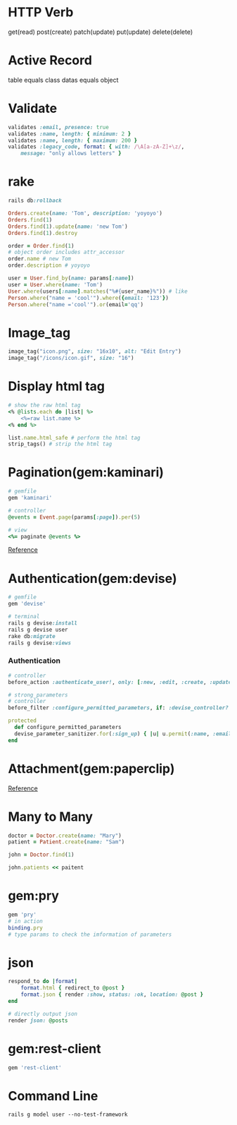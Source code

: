 # HTTP Verb
get(read)
post(create)
patch(update)
put(update)
delete(delete)
# Active Record
table equals class
datas equals object
# Validate
```ruby
validates :email, presence: true
validates :name, length: { minimum: 2 }
validates :name, length: { maximum: 200 }
validates :legacy_code, format: { with: /\A[a-zA-Z]+\z/,
    message: "only allows letters" }
```
# rake
```ruby
rails db:rollback
```
```ruby
Orders.create(name: 'Tom', description: 'yoyoyo')
Orders.find(1)
Orders.find(1).update(name: 'new Tom')
Orders.find(1).destroy

order = Order.find(1)
# object order includes attr_accessor 
order.name # new Tom
order.description # yoyoyo

user = User.find_by(name: params[:name])  
user = User.where(name: 'Tom')
User.where(users[:name].matches("%#{user_name}%")) # like
Person.where("name = 'cool'").where({email: '123'})
Person.where("name ='cool'").or(email='qq')
```
# Image_tag
```ruby
image_tag("icon.png", size: "16x10", alt: "Edit Entry")
image_tag("/icons/icon.gif", size: "16")
```
# Display html tag
```ruby
# show the raw html tag
<% @lists.each do |list| %>
	<%=raw list.name %>
<% end %>
```
```ruby
list.name.html_safe # perform the html tag
strip_tags() # strip the html tag
```
# Pagination(gem:kaminari)
```ruby
# gemfile
gem 'kaminari'
```
```ruby
# controller
@events = Event.page(params[:page]).per(5)
```
```ruby
# view
<%= paginate @events %>
```
[Reference](https://github.com/kaminari/kaminari)
# Authentication(gem:devise)
```ruby
# gemfile
gem 'devise' 
```
```ruby
# terminal
rails g devise:install
rails g devise user
rake db:migrate
rails g devise:views
```
### Authentication
```ruby
# controller
before_action :authenticate_user!, only: [:new, :edit, :create, :update, :destroy] 
```
```ruby
# strong_parameters
# controller
before_filter :configure_permitted_parameters, if: :devise_controller?

protected
  def configure_permitted_parameters
  devise_parameter_sanitizer.for(:sign_up) { |u| u.permit(:name, :email, :password,:password_confirmation) } 
end
```
# Attachment(gem:paperclip)
[Reference](https://github.com/thoughtbot/paperclip)
# Many to Many
```ruby
doctor = Doctor.create(name: "Mary")
patient = Patient.create(name: "Sam")

john = Doctor.find(1)

john.patients << paitent
```
# gem:pry
```ruby
gem 'pry'
# in action
binding.pry
# type params to check the imformation of parameters
```
# json
```ruby
respond_to do |format|
    format.html { redirect_to @post }
    format.json { render :show, status: :ok, location: @post }
end
```
```ruby
# directly output json
render json: @posts
```
# gem:rest-client
```ruby
gem 'rest-client'
```
# Command Line
```
rails g model user --no-test-framework
```

